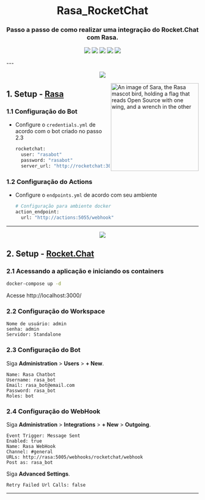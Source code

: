 <h1 align="center">Rasa_RocketChat</h1>
<h3 align="center">
Passo a passo de como realizar uma integração do Rocket.Chat com Rasa.
</h3>
<p align="center">
<img src = https://img.shields.io/badge/RASA-Chatbot-blueviolet>
<img src = https://img.shields.io/badge/Rocket.Chat-Canal-red>
<img src = https://img.shields.io/badge/Docker%20Compose-Deploy-blue>
<img src = https://img.shields.io/badge/Banco-Mongo-brightgreen>
<img src = https://img.shields.io/badge/Python-Linguagem-orange>
</p>
---

<p align="center">
<img src = https://img.shields.io/badge/Rasa-blueviolet?style=for-the-badge>
</p>

<img align="right" height="230" src="https://www.rasa.com/assets/img/sara/sara-open-source-2.0.png" alt="An image of Sara, the Rasa mascot bird, holding a flag that reads Open Source with one wing, and a wrench in the other" title="Rasa Open Source">

## 1. Setup - [Rasa](https://rasa.com/docs/rasa/) 
### 1.1 Configuração do Bot
* Configure o `credentials.yml` de acordo com o bot criado no passo 2.3
  ```sh
  rocketchat:
    user: "rasabot"
    password: "rasabot"
    server_url: "http://rocketchat:3000"
  ```

### 1.2 Configuração do Actions
* Configure o `endpoints.yml` de acordo com seu ambiente
  ```sh
  # Configuração para ambiente docker
  action_endpoint:
    url: "http://actions:5055/webhook"
  ```

---
<p align="center">
<img src = https://img.shields.io/badge/Rocket.Chat-F5455C?style=for-the-badge&logo=rocket.chat&logoColor=white>
</p>

## 2. Setup - [Rocket.Chat](https://developer.rocket.chat/) 
### 2.1 Acessando a aplicação e iniciando os containers
```sh
docker-compose up -d
```

Acesse http://localhost:3000/

### 2.2 Configuração do Workspace 
```
Nome de usuário: admin
senha: admin
Servidor: Standalone
```

### 2.3 Configuração do Bot 
Siga **Administration** > **Users** > **+ New**.
```
Name: Rasa Chatbot 
Username: rasa_bot
Email: rasa_bot@email.com
Password: rasa_bot
Roles: bot
```

### 2.4 Configuração do WebHook
Siga **Administration** > **Integrations** > **+ New** > **Outgoing**.
```
Event Trigger: Message Sent
Enabled: true
Name: Rasa WebHook 
Channel: #general
URLs: http://rasa:5005/webhooks/rocketchat/webhook
Post as: rasa_bot
```

Siga **Advanced Settings**.
```
Retry Failed Url Calls: false
```
---
